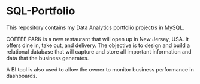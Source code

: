 # SQL-Portfolio
This repository contains my Data Analytics portfolio project/s in MySQL.

COFFEE PARK is a new restaurant that will open up in New Jersey, USA. It offers dine in, take out, and delivery.
The objective is to design and build a relational database that will capture and store all important information and data that the business generates.

A BI tool is also used to allow the owner to monitor business performance in dashboards.
